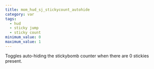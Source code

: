 ```yaml
---
title: mom_hud_sj_stickycount_autohide
category: var
tags:
  - hud
  - sticky jump
  - sticky count
minimum_value: 0
maximum_value: 1
---
```


Toggles auto-hiding the stickybomb counter when there are 0 stickies present.